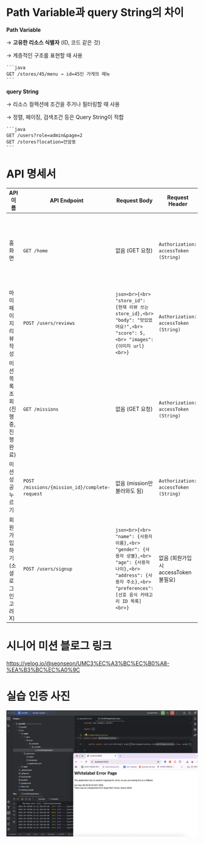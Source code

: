 # Path Variable과 query String의 차이

  **Path Variable**

  → **고유한 리소스 식별자** (ID, 코드 같은 것)

  → 계층적인 구조를 표현할 때 사용

    ```java
    GET /stores/45/menu → id=45인 가게의 메뉴
    ```

  **query String**

  → 리소스 컬렉션에 조건을 주거나 필터링할 때 사용

  → 정렬, 페이징, 검색조건 등은 Query String이 적합

    ```java
    GET /users?role=admin&page=2
    GET /stores?location=안암동
    ```

# API 명세서

| API 이름                 | API Endpoint                                   | Request Body                                                                                                                                       | Request Header                        | Query String                                                            | Path Variable  |
| ---------------------- | ---------------------------------------------- | -------------------------------------------------------------------------------------------------------------------------------------------------- | ------------------------------------- | ----------------------------------------------------------------------- | -------------- |
| 홈 화면                   | `GET /home`                                    | 없음 (GET 요청)                                                                                                                                        | `Authorization: accessToken (String)` | `GET /home?location=안암동` <br> → 피그마에 지역 선택 기능 존재 (한 유저가 여러 개의 지역 등록 가능) | 없음             |
| 마이 페이지 리뷰 작성           | `POST /users/reviews`                          | `json<br>{<br> "store_id": {현재 리뷰 쓰는 store_id},<br> "body": "맛있었어요!",<br> "score": 5,<br> "images": {이미지 url}<br>}`                                | `Authorization: accessToken (String)` | 없음                                                                      | 없음             |
| 미션 목록 조회 (진행중, 진행 완료)  | `GET /missions`                                | 없음 (GET 요청)                                                                                                                                        | `Authorization: accessToken (String)` | `GET /missions?status="진행중"`                                            | 없음             |
| 미션 성공 누르기              | `POST /missions/{mission_id}/complete-request` | 없음 (mission만 불러와도 됨)                                                                                                                               | `Authorization: accessToken (String)` | 없음                                                                      | `{mission_id}` |
| 회원 가입 하기 (소셜 로그인 고려 X) | `POST /users/signup`                           | `json<br>{<br> "name": {사용자 이름},<br> "gender": {사용자 성별},<br> "age": {사용자 나이},<br> "address": {사용자 주소},<br> "preferences": [선호 음식 카테고리 ID 목록]<br>}` | 없음 (회원가입 시 accessToken 불필요)           | 없음                                                                      | 없음             |

# 시니어 미션 블로그 링크
https://velog.io/@seonseon/UMC3%EC%A3%BC%EC%B0%A8-%EA%B3%BC%EC%A0%9C

# 실습 인증 사진
![studyone.png](studyone.png)